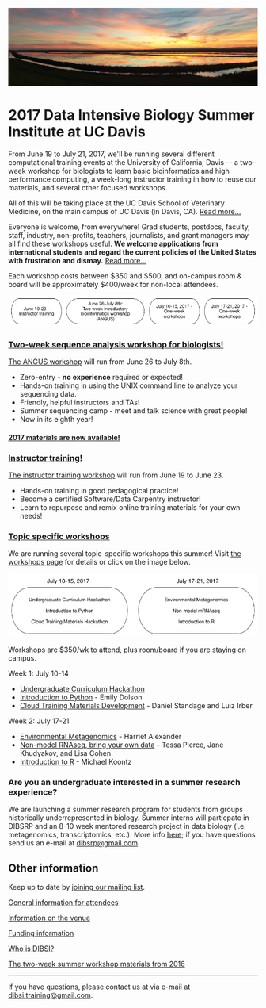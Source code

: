 ![Yolo Basin panorama](images/yolo-panorama.jpg "DIBSI 2017")

# 2017 Data Intensive Biology Summer Institute at UC Davis

From June 19 to July 21, 2017, we'll be running several different
computational training events at the University of California, Davis
-- a two-week workshop for biologists to learn basic bioinformatics
and high performance computing, a week-long instructor training in how to reuse our
materials, and several other focused workshops.

All of this will be taking place at the UC Davis School of Veterinary
Medicine, on the main campus of UC Davis (in Davis,
CA). [Read more...](VENUE.html)

Everyone is welcome, from everywhere! Grad students, postdocs,
faculty, staff, industry, non-profits, teachers, journalists, and
grant managers may all find these workshops useful. **We welcome
applications from international students and regard the current
policies of the United States with frustration and dismay.**
[Read more...](ATTENDEES.html)

Each workshop costs between $350 and $500, and on-campus room & board will be
approximately $400/week for non-local attendees.

![DIBSI overview](images/overview-bubbles.png)

### [Two-week sequence analysis workshop for biologists!](ANGUS.html)

[The ANGUS workshop](ANGUS.html) will run from June 26 to July 8th.

* Zero-entry - **no experience** required or expected!
* Hands-on training in using the UNIX command line to analyze your sequencing data.
* Friendly, helpful instructors and TAs!
* Summer sequencing camp - meet and talk science with great people!
* Now in its eighth year!

#### [2017 materials are now available!](https://angus.readthedocs.io/en/2017/)

### [Instructor training!](instructor-training.html)

[The instructor training workshop](instructor-training.html) will run
from June 19 to June 23.

* Hands-on training in good pedagogical practice!
* Become a certified Software/Data Carpentry instructor!
* Learn to repurpose and remix online training materials for your own needs!

### [Topic specific workshops](workshops.html)

We are running several topic-specific workshops this summer!  Visit
[the workshops page](workshops.html) for details or click on the
image below.

[![Workshop bubbles](images/workshop-bubbles.png)](workshops.html)

Workshops are $350/wk to attend, plus room/board if you are staying on
campus.

Week 1: July 10-14

* [Undergraduate Curriculum Hackathon](workshops.html#undergraduate-curriculum-hackathon)
* [Introduction to Python](workshops.html#introduction-to-python) - Emily Dolson
* [Cloud Training Materials Development](workshops.html#cloud-training-materials-development) - Daniel Standage and Luiz Irber

Week 2: July 17-21

* [Environmental Metagenomics](workshops.html#environmental-metagenomics-dibsi-em) - Harriet Alexander
* [Non-model RNAseq, bring your own data](workshops.html#non-model-rnaseq-bring-your-own-data) - Tessa Pierce, Jane Khudyakov, and Lisa Cohen
* [Introduction to R](workshops.html#introduction-to-r) - Michael Koontz

### Are you an undergraduate interested in a summer research experience?

We are launching a summer research program for students from groups
historically underrepresented in biology. Summer interns will particpate
in DIBSRP and an 8-10 week mentored research project in data biology (i.e. metagenomics,
transcriptomics, etc.). More info [here](DIBSRP.html); if you have questions
send us an e-mail at [dibsrp@gmail.com](mailto:dibsrp@gmail.com).

<!--

### Are you interested in joining us as an instructor or a TA?

We are looking for people to join us - see our
[getting involved](getting-involved.html) page! (We will cover travel,
room and board.)

-->

## Other information

Keep up to date by [joining our mailing list](http://lists.idyll.org/listinfo/dibsi-2017-interest).

[General information for attendees](ATTENDEES.html)

[Information on the venue](VENUE.html)

[Funding information](FUNDERS.html)

[Who is DIBSI?](WHO.html)

[The two-week summer workshop materials from 2016](angus.readthedocs.io/en/2016/)

----

If you have questions, please contact us at via e-mail at [dibsi.training@gmail.com](mailto:dibsi.training@gmail.com).

